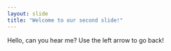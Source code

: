 ```yaml
---
layout: slide
title: "Welcome to our second slide!"
---
```

Hello, can you hear me?
Use the left arrow to go back!
